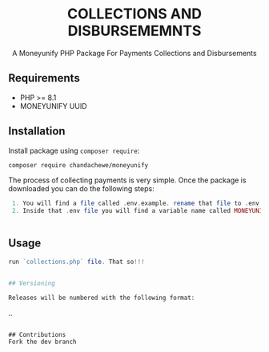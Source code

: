 <h1 align="center">COLLECTIONS AND DISBURSEMEMNTS</h1>

<p align="center">
A Moneyunify PHP Package For Payments Collections and Disbursements
</p>



## Requirements

- PHP >= 8.1
- MONEYUNIFY UUID

## Installation

Install package using `composer require`:

```bash
composer require chandachewe/moneyunify
```

The process of collecting payments is very simple. Once the package is downloaded you can do the following steps: 

```php
 1. You will find a file called .env.example. rename that file to .env;   
 2. Inside that .env file you will find a variable name called MONEYUNIFY_UUID. Assign that variable your MoneyUnify UUID which you were given after creating an account at  [MoneyUnify](https://moneyunify.com/) 
 
```


## Usage


```php
run `collections.php` file. That so!!!


## Versioning

Releases will be numbered with the following format:

```
<major>.<minor>.<patch>
```

## Contributions
Fork the dev branch
